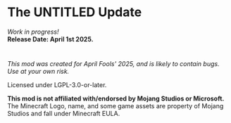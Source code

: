 # The UNTITLED Update  
_Work in progress!_  
**Release Date: April 1st 2025.**  

#
_This mod was created for April Fools' 2025, and is likely to contain bugs. Use at your own risk._  

Licensed under LGPL-3.0-or-later.  

**This mod is not affiliated with/endorsed by Mojang Studios or Microsoft.**  
The Minecraft Logo, name, and some game assets are property of Mojang Studios and fall under Minecraft EULA.  